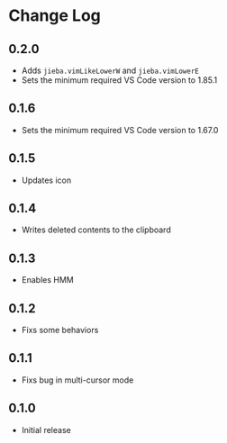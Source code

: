 # Change Log

## 0.2.0

- Adds `jieba.vimLikeLowerW` and `jieba.vimLowerE`
- Sets the minimum required VS Code version to 1.85.1

## 0.1.6

- Sets the minimum required VS Code version to 1.67.0

## 0.1.5

- Updates icon

## 0.1.4

- Writes deleted contents to the clipboard

## 0.1.3

- Enables HMM

## 0.1.2

- Fixs some behaviors

## 0.1.1

- Fixs bug in multi-cursor mode

## 0.1.0

- Initial release
